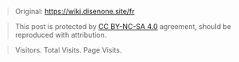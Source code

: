 
<script async src="//busuanzi.ibruce.info/busuanzi/2.3/busuanzi.pure.mini.js"></script>

<!-- 转载声明 && visit -->
> Original: <https://wiki.disenone.site/fr>

> This post is protected by [CC BY-NC-SA 4.0](https://creativecommons.org/licenses/by/4.0/deed.en) agreement, should be reproduced with attribution.


<!-- 转载 -->
<div class="a2a_kit a2a_kit_size_32 a2a_default_style" data-a2a-icon-color="#4051b5">
    <a class="a2a_dd" href="https://www.addtoany.com/share"></a>
    <a class="a2a_button_copy_link"></a>
    <a class="a2a_button_wechat"></a>
    <a class="a2a_button_reddit"></a>
    <a class="a2a_button_google_gmail"></a>
    <a class="a2a_button_pocket"></a>
</div>
<script async src="https://static.addtoany.com/menu/page.js"></script>

<!-- 评论 -->
<script src="https://giscus.app/client.js"
        data-repo="disenone/wiki"
        data-repo-id="R_kgDOKz9PQg"
        data-category="Announcements"
        data-category-id="DIC_kwDOKz9PQs4Cbbvv"
        data-mapping="og:title"
        data-strict="1"
        data-reactions-enabled="1"
        data-emit-metadata="0"
        data-input-position="top"
        data-theme="preferred_color_scheme"
        data-lang="fr"
        data-loading="lazy"
        crossorigin="anonymous"
        async>
</script>

<!-- visit -->
> <p class="copyright text-muted"><span id="busuanzi_container_site_uv"> <span id="busuanzi_value_site_uv"></span> Visitors. </span> <span id="busuanzi_container_site_pv"> <span id="busuanzi_value_site_pv"></span> Total Visits. </span> <span id="busuanzi_container_page_pv"> <span id="busuanzi_value_page_pv"></span> Page Visits. </span></p>
